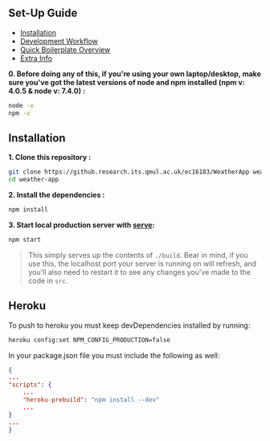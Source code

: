 ## Set-Up Guide
- [Installation](#installation)
- [Development Workflow](#development-workflow)
- [Quick Boilerplate Overview](#quick-boilerplate-overview)
- [Extra Info](#extra-info)

**0. Before doing any of this, if you're using your own laptop/desktop, make sure you've got the latest versions of node and npm installed (npm v: 4.0.5 & node v: 7.4.0) :**

```sh
node -v
npm -v
```

## Installation

**1. Clone this repository :**

```sh
git clone https://github.research.its.qmul.ac.uk/ec16183/WeatherApp weather-app
cd weather-app
```

**2. Install the dependencies :**

```sh
npm install
```

**3. Start local production server with [serve](https://github.com/zeit/serve):**

```sh
npm start
```

> This simply serves up the contents of `./build`. Bear in mind, if you use this, the localhost port your server is running on will refresh, and you'll also need to restart it to see any changes you've made to the code in `src`.


## Heroku
To push to heroku you must keep devDependencies installed by running:

```sh
heroku config:set NPM_CONFIG_PRODUCTION=false
```

In your package.json file you must include the following as well:

```json 
{
...
"scripts": {
	...
	"heroku-prebuild": "npm install --dev"
	...
}
...
}
```
